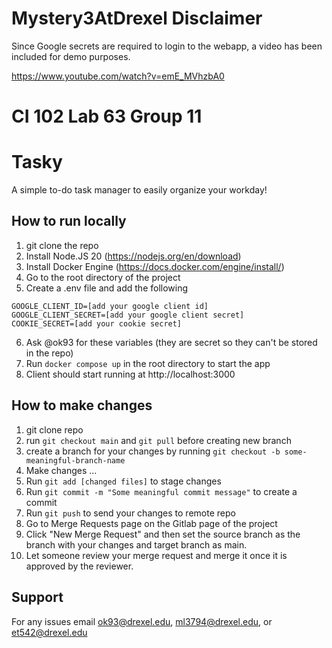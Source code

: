 # Mystery3AtDrexel Disclaimer

Since Google secrets are required to login to the webapp, a video has been included for demo purposes.

https://www.youtube.com/watch?v=emE_MVhzbA0

# CI 102 Lab 63 Group 11

# Tasky

A simple to-do task manager to easily organize your workday!

## How to run locally
1. git clone the repo
2. Install Node.JS 20 (https://nodejs.org/en/download)
3. Install Docker Engine (https://docs.docker.com/engine/install/)
4. Go to the root directory of the project
5. Create a .env file and add the following

```
GOOGLE_CLIENT_ID=[add your google client id]
GOOGLE_CLIENT_SECRET=[add your google client secret]
COOKIE_SECRET=[add your cookie secret]
```
6. Ask @ok93 for these variables (they are secret so they can't be stored in the repo)
7. Run ```docker compose up``` in the root directory to start the app
8. Client should start running at http://localhost:3000

## How to make changes

1. git clone repo
2. run `git checkout main` and `git pull` before creating new branch
3. create a branch for your changes by running
```git checkout -b some-meaningful-branch-name```
4. Make changes ...
5. Run ```git add [changed files]``` to stage changes
6. Run ```git commit -m "Some meaningful commit message"``` to create a commit
7. Run ```git push``` to send your changes to remote repo
8. Go to Merge Requests page on the Gitlab page of the project
9. Click "New Merge Request" and then set the source branch as the branch with your changes and target branch as main.
10. Let someone review your merge request and merge it once it is approved by the reviewer.

## Support
For any issues email ok93@drexel.edu, ml3794@drexel.edu, or et542@drexel.edu
